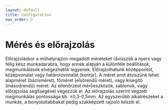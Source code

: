 ```yaml
---
layout: default
title: Configuration
nav_order: 2
---
```

# Mérés és előrajzolás

Előrajzoláskor a műhelyrajzon megadott méreteket rávisszük a nyers vagy félig kész munkadarabra, hogy ennek alapján a különféle beállítások, megmunkálások elvégezhetők legyenek. Előrajzolhatunk középpontot, középvonalat vagy határolóvonalat (kontúr). A méret amit átviszünk lehet alapméret (bázisméret), főméret (elsőrendű méret), vagy kisegítő (másodrendű) méret. Az ellenőrzést mérőeszközök, sablonok, vagy előrajzolás segítségével végezzük el. Az előrajzolás szerint végzett megmunkálás pontossága kb. ±0,3-0,5mm. Az egyszerűbb alkatrészeket a munkás, a bonyolultabbakat pedig szakképzett rajzoló készíti el.
